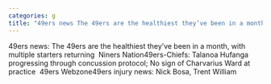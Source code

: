 ```yaml
---
categories: g
title: "49ers news The 49ers are the healthiest they’ve been in a month with multiple starters returning  Niners Nation"
---
```

49ers news: The 49ers are the healthiest they’ve been in a month, with multiple starters returning&nbsp;&nbsp;Niners Nation49ers-Chiefs: Talanoa Hufanga progressing through concussion protocol; No sign of Charvarius Ward at practice&nbsp;&nbsp;49ers Webzone49ers injury news: Nick Bosa, Trent William
